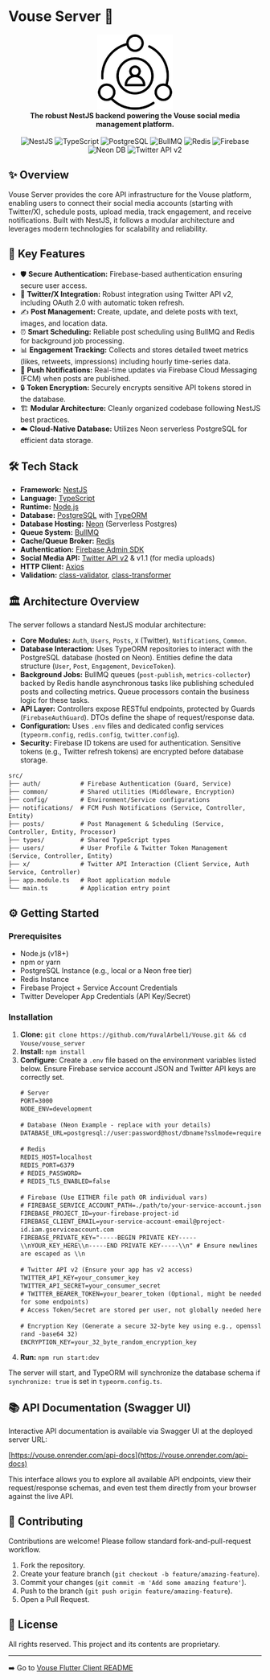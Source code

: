 # Vouse Server 🚀

<div align="center">
  <img src="https://raw.githubusercontent.com/YuvalArbel1/Vouse/main/vouse_flutter/assets/images/vouse_app_logo.png" alt="Vouse Logo" width="150"> 
  <br/>
  <strong>The robust NestJS backend powering the Vouse social media management platform.</strong>
  <br/>
  <br/>
  <!-- Badges -->
  <img src="https://img.shields.io/badge/framework-NestJS-red?style=for-the-badge&logo=nestjs" alt="NestJS">
  <img src="https://img.shields.io/badge/language-TypeScript-blue?style=for-the-badge&logo=typescript" alt="TypeScript">
  <img src="https://img.shields.io/badge/database-PostgreSQL-blue?style=for-the-badge&logo=postgresql" alt="PostgreSQL">
  <img src="https://img.shields.io/badge/queue-BullMQ-red?style=for-the-badge&logo=bull" alt="BullMQ">
  <img src="https://img.shields.io/badge/cache-Redis-red?style=for-the-badge&logo=redis" alt="Redis">
  <img src="https://img.shields.io/badge/auth-Firebase-orange?style=for-the-badge&logo=firebase" alt="Firebase">
  <img src="https://img.shields.io/badge/deployment-Neon-brightgreen?style=for-the-badge&logo=neon" alt="Neon DB">
  <img src="https://img.shields.io/badge/social-Twitter_API_v2-blue?style=for-the-badge&logo=twitter" alt="Twitter API v2">
  <!-- Add build status, license, etc. badges here if applicable -->
</div>

## ✨ Overview

Vouse Server provides the core API infrastructure for the Vouse platform, enabling users to connect their social media accounts (starting with Twitter/X), schedule posts, upload media, track engagement, and receive notifications. Built with NestJS, it follows a modular architecture and leverages modern technologies for scalability and reliability.

## 🚀 Key Features

*   🛡️ **Secure Authentication:** Firebase-based authentication ensuring secure user access.
*   🔗 **Twitter/X Integration:** Robust integration using Twitter API v2, including OAuth 2.0 with automatic token refresh.
*   ✍️ **Post Management:** Create, update, and delete posts with text, images, and location data.
*   ⏰ **Smart Scheduling:** Reliable post scheduling using BullMQ and Redis for background job processing.
*   📊 **Engagement Tracking:** Collects and stores detailed tweet metrics (likes, retweets, impressions) including hourly time-series data.
*   🔔 **Push Notifications:** Real-time updates via Firebase Cloud Messaging (FCM) when posts are published.
*   🔒 **Token Encryption:** Securely encrypts sensitive API tokens stored in the database.
*   🏗️ **Modular Architecture:** Cleanly organized codebase following NestJS best practices.
*   ☁️ **Cloud-Native Database:** Utilizes Neon serverless PostgreSQL for efficient data storage.

## 🛠️ Tech Stack

*   **Framework:** [NestJS](https://nestjs.com/)
*   **Language:** [TypeScript](https://www.typescriptlang.org/)
*   **Runtime:** [Node.js](https://nodejs.org/)
*   **Database:** [PostgreSQL](https://www.postgresql.org/) with [TypeORM](https://typeorm.io/)
*   **Database Hosting:** [Neon](https://neon.tech/) (Serverless Postgres)
*   **Queue System:** [BullMQ](https://bullmq.io/)
*   **Cache/Queue Broker:** [Redis](https://redis.io/)
*   **Authentication:** [Firebase Admin SDK](https://firebase.google.com/docs/admin/setup)
*   **Social Media API:** [Twitter API v2](https://developer.twitter.com/en/docs/twitter-api/early-access) & v1.1 (for media uploads)
*   **HTTP Client:** [Axios](https://axios-http.com/)
*   **Validation:** [class-validator](https://github.com/typestack/class-validator), [class-transformer](https://github.com/typestack/class-transformer)

## 🏛️ Architecture Overview

The server follows a standard NestJS modular architecture:

*   **Core Modules:** `Auth`, `Users`, `Posts`, `X` (Twitter), `Notifications`, `Common`.
*   **Database Interaction:** Uses TypeORM repositories to interact with the PostgreSQL database (hosted on Neon). Entities define the data structure (`User`, `Post`, `Engagement`, `DeviceToken`).
*   **Background Jobs:** BullMQ queues (`post-publish`, `metrics-collector`) backed by Redis handle asynchronous tasks like publishing scheduled posts and collecting metrics. Queue processors contain the business logic for these tasks.
*   **API Layer:** Controllers expose RESTful endpoints, protected by Guards (`FirebaseAuthGuard`). DTOs define the shape of request/response data.
*   **Configuration:** Uses `.env` files and dedicated config services (`typeorm.config`, `redis.config`, `twitter.config`).
*   **Security:** Firebase ID tokens are used for authentication. Sensitive tokens (e.g., Twitter refresh tokens) are encrypted before database storage.

```
src/
├── auth/           # Firebase Authentication (Guard, Service)
├── common/         # Shared utilities (Middleware, Encryption)
├── config/         # Environment/Service configurations
├── notifications/  # FCM Push Notifications (Service, Controller, Entity)
├── posts/          # Post Management & Scheduling (Service, Controller, Entity, Processor)
├── types/          # Shared TypeScript types
├── users/          # User Profile & Twitter Token Management (Service, Controller, Entity)
├── x/              # Twitter API Interaction (Client Service, Auth Service, Controller)
├── app.module.ts   # Root application module
└── main.ts         # Application entry point
```

## ⚙️ Getting Started

### Prerequisites

*   Node.js (v18+)
*   npm or yarn
*   PostgreSQL Instance (e.g., local or a Neon free tier)
*   Redis Instance
*   Firebase Project + Service Account Credentials
*   Twitter Developer App Credentials (API Key/Secret)

### Installation

1.  **Clone:** `git clone https://github.com/YuvalArbel1/Vouse.git && cd Vouse/vouse_server`
2.  **Install:** `npm install`
3.  **Configure:** Create a `.env` file based on the environment variables listed below. Ensure Firebase service account JSON and Twitter API keys are correctly set.
    ```env
    # Server
    PORT=3000
    NODE_ENV=development

    # Database (Neon Example - replace with your details)
    DATABASE_URL=postgresql://user:password@host/dbname?sslmode=require 

    # Redis
    REDIS_HOST=localhost
    REDIS_PORT=6379
    # REDIS_PASSWORD=
    # REDIS_TLS_ENABLED=false

    # Firebase (Use EITHER file path OR individual vars)
    # FIREBASE_SERVICE_ACCOUNT_PATH=./path/to/your-service-account.json
    FIREBASE_PROJECT_ID=your-firebase-project-id
    FIREBASE_CLIENT_EMAIL=your-service-account-email@project-id.iam.gserviceaccount.com
    FIREBASE_PRIVATE_KEY="-----BEGIN PRIVATE KEY-----\\nYOUR_KEY_HERE\\n-----END PRIVATE KEY-----\\n" # Ensure newlines are escaped as \\n

    # Twitter API v2 (Ensure your app has v2 access)
    TWITTER_API_KEY=your_consumer_key
    TWITTER_API_SECRET=your_consumer_secret
    # TWITTER_BEARER_TOKEN=your_bearer_token (Optional, might be needed for some endpoints)
    # Access Token/Secret are stored per user, not globally needed here

    # Encryption Key (Generate a secure 32-byte key using e.g., openssl rand -base64 32)
    ENCRYPTION_KEY=your_32_byte_random_encryption_key 
    ```
4.  **Run:** `npm run start:dev`

The server will start, and TypeORM will synchronize the database schema if `synchronize: true` is set in `typeorm.config.ts`.

## 📚 API Documentation (Swagger UI)

Interactive API documentation is available via Swagger UI at the deployed server URL:

[https://vouse.onrender.com/api-docs](https://vouse.onrender.com/api-docs)

This interface allows you to explore all available API endpoints, view their request/response schemas, and even test them directly from your browser against the live API.

## 🙏 Contributing

Contributions are welcome! Please follow standard fork-and-pull-request workflow.

1.  Fork the repository.
2.  Create your feature branch (`git checkout -b feature/amazing-feature`).
3.  Commit your changes (`git commit -m 'Add some amazing feature'`).
4.  Push to the branch (`git push origin feature/amazing-feature`).
5.  Open a Pull Request.

## 📄 License

All rights reserved. This project and its contents are proprietary.

---

➡️ Go to [Vouse Flutter Client README](../vouse_flutter/README.md)
